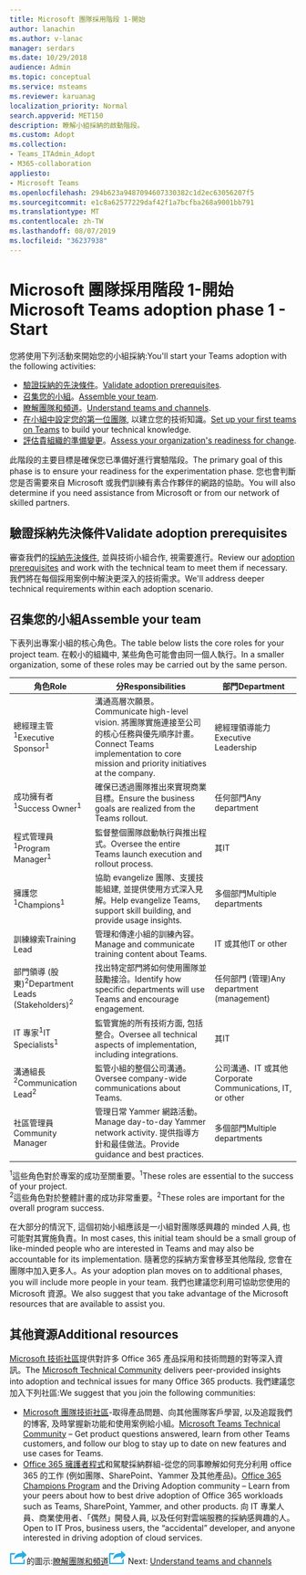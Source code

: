 ```yaml
---
title: Microsoft 團隊採用階段 1-開始
author: lanachin
ms.author: v-lanac
manager: serdars
ms.date: 10/29/2018
audience: Admin
ms.topic: conceptual
ms.service: msteams
ms.reviewer: karuanag
localization_priority: Normal
search.appverid: MET150
description: 瞭解小組採納的啟動階段。
ms.custom: Adopt
ms.collection:
- Teams_ITAdmin_Adopt
- M365-collaboration
appliesto:
- Microsoft Teams
ms.openlocfilehash: 294b623a9487094607330382c1d2ec63056207f5
ms.sourcegitcommit: e1c8a62577229daf42f1a7bcfba268a9001bb791
ms.translationtype: MT
ms.contentlocale: zh-TW
ms.lasthandoff: 08/07/2019
ms.locfileid: "36237938"
---
```

# <a name="microsoft-teams-adoption-phase-1---start"></a><span data-ttu-id="6c410-103">Microsoft 團隊採用階段 1-開始</span><span class="sxs-lookup"><span data-stu-id="6c410-103">Microsoft Teams adoption phase 1 - Start</span></span>

<span data-ttu-id="6c410-104">您將使用下列活動來開始您的小組採納:</span><span class="sxs-lookup"><span data-stu-id="6c410-104">You'll start your Teams adoption with the following activities:</span></span>

- <span data-ttu-id="6c410-105">[驗證採納的先決條件](#validate-adoption-prerequisites)。</span><span class="sxs-lookup"><span data-stu-id="6c410-105">[Validate adoption prerequisites](#validate-adoption-prerequisites).</span></span>
- <span data-ttu-id="6c410-106">[召集您的小組](#assemble-your-team)。</span><span class="sxs-lookup"><span data-stu-id="6c410-106">[Assemble your team](#assemble-your-team).</span></span>
- <span data-ttu-id="6c410-107">[瞭解團隊和頻道](teams-adoption-understand-teams-and-channels.md)。</span><span class="sxs-lookup"><span data-stu-id="6c410-107">[Understand teams and channels](teams-adoption-understand-teams-and-channels.md).</span></span>
- <span data-ttu-id="6c410-108">[在小組中設定您的第一位團隊](teams-adoption-your-first-teams.md), 以建立您的技術知識。</span><span class="sxs-lookup"><span data-stu-id="6c410-108">[Set up your first teams on Teams](teams-adoption-your-first-teams.md) to build your technical knowledge.</span></span>
- <span data-ttu-id="6c410-109">[評估貴組織的準備變更](teams-adoption-assess-readiness.md)。</span><span class="sxs-lookup"><span data-stu-id="6c410-109">[Assess your organization's readiness for change](teams-adoption-assess-readiness.md).</span></span>

<span data-ttu-id="6c410-110">此階段的主要目標是確保您已準備好進行實驗階段。</span><span class="sxs-lookup"><span data-stu-id="6c410-110">The primary goal of this phase is to ensure your readiness for the experimentation phase.</span></span> <span data-ttu-id="6c410-111">您也會判斷您是否需要來自 Microsoft 或我們訓練有素合作夥伴的網路的協助。</span><span class="sxs-lookup"><span data-stu-id="6c410-111">You will also determine if you need assistance from Microsoft or from our network of skilled partners.</span></span>  

## <a name="validate-adoption-prerequisites"></a><span data-ttu-id="6c410-112">驗證採納先決條件</span><span class="sxs-lookup"><span data-stu-id="6c410-112">Validate adoption prerequisites</span></span>

<span data-ttu-id="6c410-113">審查我們的[採納先決條件](teams-adoption-get-started.md#adoption-prerequisites), 並與技術小組合作, 視需要進行。</span><span class="sxs-lookup"><span data-stu-id="6c410-113">Review our [adoption prerequisites](teams-adoption-get-started.md#adoption-prerequisites) and work with the technical team to meet them if necessary.</span></span> <span data-ttu-id="6c410-114">我們將在每個採用案例中解決更深入的技術需求。</span><span class="sxs-lookup"><span data-stu-id="6c410-114">We'll address deeper technical requirements within each adoption scenario.</span></span>

## <a name="assemble-your-team"></a><span data-ttu-id="6c410-115">召集您的小組</span><span class="sxs-lookup"><span data-stu-id="6c410-115">Assemble your team</span></span>

<span data-ttu-id="6c410-116">下表列出專案小組的核心角色。</span><span class="sxs-lookup"><span data-stu-id="6c410-116">The table below lists the core roles for your project team.</span></span> <span data-ttu-id="6c410-117">在較小的組織中, 某些角色可能會由同一個人執行。</span><span class="sxs-lookup"><span data-stu-id="6c410-117">In a smaller organization, some of these roles may be carried out by the same person.</span></span>

| <span data-ttu-id="6c410-118">角色</span><span class="sxs-lookup"><span data-stu-id="6c410-118">Role</span></span> | <span data-ttu-id="6c410-119">分</span><span class="sxs-lookup"><span data-stu-id="6c410-119">Responsibilities</span></span> | <span data-ttu-id="6c410-120">部門</span><span class="sxs-lookup"><span data-stu-id="6c410-120">Department</span></span> |
| ---- | ---------------- | ---------- |
| <span data-ttu-id="6c410-121">總經理主管<sup>1</sup></span><span class="sxs-lookup"><span data-stu-id="6c410-121">Executive Sponsor<sup>1</sup></span></span> | <span data-ttu-id="6c410-122">溝通高層次願景。</span><span class="sxs-lookup"><span data-stu-id="6c410-122">Communicate high-level vision.</span></span> <span data-ttu-id="6c410-123">將團隊實施連接至公司的核心任務與優先順序計畫。</span><span class="sxs-lookup"><span data-stu-id="6c410-123">Connect Teams implementation to core mission and priority initiatives at the company.</span></span> | <span data-ttu-id="6c410-124">總經理領導能力</span><span class="sxs-lookup"><span data-stu-id="6c410-124">Executive Leadership</span></span> |
| <span data-ttu-id="6c410-125">成功擁有者<sup>1</sup></span><span class="sxs-lookup"><span data-stu-id="6c410-125">Success Owner<sup>1</sup></span></span> | <span data-ttu-id="6c410-126">確保已透過團隊推出來實現商業目標。</span><span class="sxs-lookup"><span data-stu-id="6c410-126">Ensure the business goals are realized from the Teams rollout.</span></span> | <span data-ttu-id="6c410-127">任何部門</span><span class="sxs-lookup"><span data-stu-id="6c410-127">Any department</span></span> |
| <span data-ttu-id="6c410-128">程式管理員<sup>1</sup></span><span class="sxs-lookup"><span data-stu-id="6c410-128">Program Manager<sup>1</sup></span></span> | <span data-ttu-id="6c410-129">監督整個團隊啟動執行與推出程式。</span><span class="sxs-lookup"><span data-stu-id="6c410-129">Oversee the entire Teams launch execution and rollout process.</span></span> | <span data-ttu-id="6c410-130">其</span><span class="sxs-lookup"><span data-stu-id="6c410-130">IT</span></span> |
| <span data-ttu-id="6c410-131">擁護您<sup>1</sup></span><span class="sxs-lookup"><span data-stu-id="6c410-131">Champions<sup>1</sup></span></span> | <span data-ttu-id="6c410-132">協助 evangelize 團隊、支援技能組建, 並提供使用方式深入見解。</span><span class="sxs-lookup"><span data-stu-id="6c410-132">Help evangelize Teams, support skill building, and provide usage insights.</span></span> | <span data-ttu-id="6c410-133">多個部門</span><span class="sxs-lookup"><span data-stu-id="6c410-133">Multiple departments</span></span> |
| <span data-ttu-id="6c410-134">訓練線索</span><span class="sxs-lookup"><span data-stu-id="6c410-134">Training Lead</span></span> | <span data-ttu-id="6c410-135">管理和傳達小組的訓練內容。</span><span class="sxs-lookup"><span data-stu-id="6c410-135">Manage and communicate training content about Teams.</span></span> | <span data-ttu-id="6c410-136">IT 或其他</span><span class="sxs-lookup"><span data-stu-id="6c410-136">IT or other</span></span> |
| <span data-ttu-id="6c410-137">部門領導 (股東)<sup>2</sup></span><span class="sxs-lookup"><span data-stu-id="6c410-137">Department Leads (Stakeholders)<sup>2</sup></span></span> | <span data-ttu-id="6c410-138">找出特定部門將如何使用團隊並鼓勵接洽。</span><span class="sxs-lookup"><span data-stu-id="6c410-138">Identify how specific departments will use Teams and encourage engagement.</span></span> | <span data-ttu-id="6c410-139">任何部門 (管理)</span><span class="sxs-lookup"><span data-stu-id="6c410-139">Any department (management)</span></span> |
| <span data-ttu-id="6c410-140">IT 專家<sup>1</sup></span><span class="sxs-lookup"><span data-stu-id="6c410-140">IT Specialists<sup>1</sup></span></span> | <span data-ttu-id="6c410-141">監管實施的所有技術方面, 包括整合。</span><span class="sxs-lookup"><span data-stu-id="6c410-141">Oversee all technical aspects of implementation, including integrations.</span></span> | <span data-ttu-id="6c410-142">其</span><span class="sxs-lookup"><span data-stu-id="6c410-142">IT</span></span> |
| <span data-ttu-id="6c410-143">溝通組長<sup>2</sup></span><span class="sxs-lookup"><span data-stu-id="6c410-143">Communication Lead<sup>2</sup></span></span> | <span data-ttu-id="6c410-144">監管小組的整個公司溝通。</span><span class="sxs-lookup"><span data-stu-id="6c410-144">Oversee company-wide communications about Teams.</span></span> | <span data-ttu-id="6c410-145">公司溝通、IT 或其他</span><span class="sxs-lookup"><span data-stu-id="6c410-145">Corporate Communications, IT, or other</span></span> |
| <span data-ttu-id="6c410-146">社區管理員</span><span class="sxs-lookup"><span data-stu-id="6c410-146">Community Manager</span></span> | <span data-ttu-id="6c410-147">管理日常 Yammer 網路活動。</span><span class="sxs-lookup"><span data-stu-id="6c410-147">Manage day-to-day Yammer network activity.</span></span> <span data-ttu-id="6c410-148">提供指導方針和最佳做法。</span><span class="sxs-lookup"><span data-stu-id="6c410-148">Provide guidance and best practices.</span></span> | <span data-ttu-id="6c410-149">多個部門</span><span class="sxs-lookup"><span data-stu-id="6c410-149">Multiple departments</span></span> |

<span data-ttu-id="6c410-150"><sup>1</sup>這些角色對於專案的成功至關重要。</span><span class="sxs-lookup"><span data-stu-id="6c410-150"><sup>1</sup>These roles are essential to the success of your project.</span></span></br>
<span data-ttu-id="6c410-151"><sup>2</sup>這些角色對於整體計畫的成功非常重要。</span><span class="sxs-lookup"><span data-stu-id="6c410-151"><sup>2</sup>These roles are important for the overall program success.</span></span>

<span data-ttu-id="6c410-152">在大部分的情況下, 這個初始小組應該是一小組對團隊感興趣的 minded 人員, 也可能對其實施負責。</span><span class="sxs-lookup"><span data-stu-id="6c410-152">In most cases, this initial team should be a small group of like-minded people who are interested in Teams and may also be accountable for its implementation.</span></span> <span data-ttu-id="6c410-153">隨著您的採納方案會移至其他階段, 您會在團隊中加入更多人。</span><span class="sxs-lookup"><span data-stu-id="6c410-153">As your adoption plan moves on to additional phases, you will include more people in your team.</span></span> <span data-ttu-id="6c410-154">我們也建議您利用可協助您使用的 Microsoft 資源。</span><span class="sxs-lookup"><span data-stu-id="6c410-154">We also suggest that you take advantage of the Microsoft resources that are available to assist you.</span></span> 

## <a name="additional-resources"></a><span data-ttu-id="6c410-155">其他資源</span><span class="sxs-lookup"><span data-stu-id="6c410-155">Additional resources</span></span>

<span data-ttu-id="6c410-156">[Microsoft 技術社區](https://aka.ms/TechCommunity)提供對許多 Office 365 產品採用和技術問題的對等深入資訊。</span><span class="sxs-lookup"><span data-stu-id="6c410-156">The [Microsoft Technical Community](https://aka.ms/TechCommunity) delivers peer-provided insights into adoption and technical issues for many Office 365 products.</span></span> <span data-ttu-id="6c410-157">我們建議您加入下列社區:</span><span class="sxs-lookup"><span data-stu-id="6c410-157">We suggest that you join the following communities:</span></span>

- <span data-ttu-id="6c410-158">[Microsoft 團隊技術社區](https://aka.ms/TeamsCommunity)-取得產品問題、向其他團隊客戶學習, 以及追蹤我們的博客, 及時掌握新功能和使用案例給小組。</span><span class="sxs-lookup"><span data-stu-id="6c410-158">[Microsoft Teams Technical Community](https://aka.ms/TeamsCommunity) – Get product questions answered, learn from other Teams customers, and follow our blog to stay up to date on new features and use cases for Teams.</span></span> 
- <span data-ttu-id="6c410-159">[Office 365 擁護者程式](https://aka.ms/O365Champions)和駕駛採納群組-從您的同事瞭解如何充分利用 office 365 的工作 (例如團隊、SharePoint、Yammer 及其他產品)。</span><span class="sxs-lookup"><span data-stu-id="6c410-159">[Office 365 Champions Program](https://aka.ms/O365Champions) and the Driving Adoption community – Learn from your peers about how to best drive adoption of Office 365 workloads such as Teams, SharePoint, Yammer, and other products.</span></span> <span data-ttu-id="6c410-160">向 IT 專業人員、商業使用者、「偶然」開發人員, 以及任何對雲端服務的採納感興趣的人。</span><span class="sxs-lookup"><span data-stu-id="6c410-160">Open to IT Pros, business users, the “accidental” developer, and anyone interested in driving adoption of cloud services.</span></span>  


<span data-ttu-id="6c410-161">![代表下一個步驟](media/teams-adoption-next-icon.png)的圖示:[瞭解團隊和頻道](teams-adoption-understand-teams-and-channels.md)</span><span class="sxs-lookup"><span data-stu-id="6c410-161">![An icon representing the next step](media/teams-adoption-next-icon.png) Next: [Understand teams and channels](teams-adoption-understand-teams-and-channels.md)</span></span>
